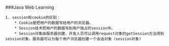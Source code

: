 ###Java Web Learning
	
	1. session和cookie的区别：
		* Cookie是把用户的数据写给用户的浏览器。
		* Session技术把用户的数据写到用户独占的session中。
		* Session对象由服务器创建，开发人员可以调用request对象的getSession方法得到session对象。服务器可以为每个用户浏览器创建一个会话对象（session对象)
	